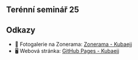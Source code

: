 ## Terénní seminář 25


## Odkazy

- 📸 Fotogalerie na Zonerama: [Zonerama - Kubaejj](https://eu.zonerama.com/Kubaejj/Album/13246522)
- 🖥️ Webová stránka: [GitHub Pages - Kubaejj](https://kubaejj.github.io/terenni_seminar/)
